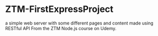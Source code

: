 # ZTM-FirstExpressProject
a simple web server with some different pages and content made using RESTful API
From the ZTM Node.js course on Udemy.
